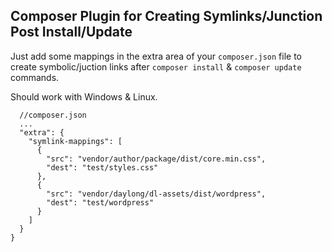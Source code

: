 ## Composer Plugin for Creating Symlinks/Junction Post Install/Update

Just add some mappings in the extra area of your `composer.json` file to create symbolic/juction links after `composer install` & `composer update` commands.

Should work with Windows & Linux.

```
  //composer.json
  ...
  "extra": {
    "symlink-mappings": [
      {
        "src": "vendor/author/package/dist/core.min.css",
        "dest": "test/styles.css"
      },
      {
        "src": "vendor/daylong/dl-assets/dist/wordpress",
        "dest": "test/wordpress"
      }
    ]
  }
}
```
